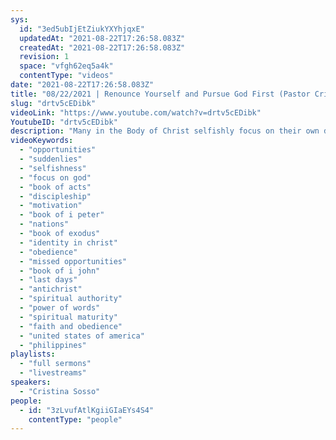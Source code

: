 ```yaml
---
sys:
  id: "3ed5ubIjEtZiukYXYhjqxE"
  updatedAt: "2021-08-22T17:26:58.083Z"
  createdAt: "2021-08-22T17:26:58.083Z"
  revision: 1
  space: "vfgh62eq5a4k"
  contentType: "videos"
date: "2021-08-22T17:26:58.083Z"
title: "08/22/2021 | Renounce Yourself and Pursue God First (Pastor Cristina Sosso)"
slug: "drtv5cEDibk"
videoLink: "https://www.youtube.com/watch?v=drtv5cEDibk"
YoutubeID: "drtv5cEDibk"
description: "Many in the Body of Christ selfishly focus on their own desires and wants. Think about it. How many hours of prayer have you spent on yourself? First and foremost we need to focus on God and the task He has ahead for you and He will take care of that which concerns you. It's time we become people of purpose and destiny. We are going to have to make an account for every idle word and every missed opportunity. If you were to face God today would you be proud of the race you ran, or would you be filled with regret at the opportunities that you missed. Let's make God proud starting today! This sermon was delivered by Pastor Cristina Sosso at Freedom Fellowship Church International on August 22, 2021."
videoKeywords:
  - "opportunities"
  - "suddenlies"
  - "selfishness"
  - "focus on god"
  - "book of acts"
  - "discipleship"
  - "motivation"
  - "book of i peter"
  - "nations"
  - "book of exodus"
  - "identity in christ"
  - "obedience"
  - "missed opportunities"
  - "book of i john"
  - "last days"
  - "antichrist"
  - "spiritual authority"
  - "power of words"
  - "spiritual maturity"
  - "faith and obedience"
  - "united states of america"
  - "philippines"
playlists:
  - "full sermons"
  - "livestreams"
speakers:
  - "Cristina Sosso"
people:
  - id: "3zLvufAtlKgiiGIaEYs4S4"
    contentType: "people"
---
```

